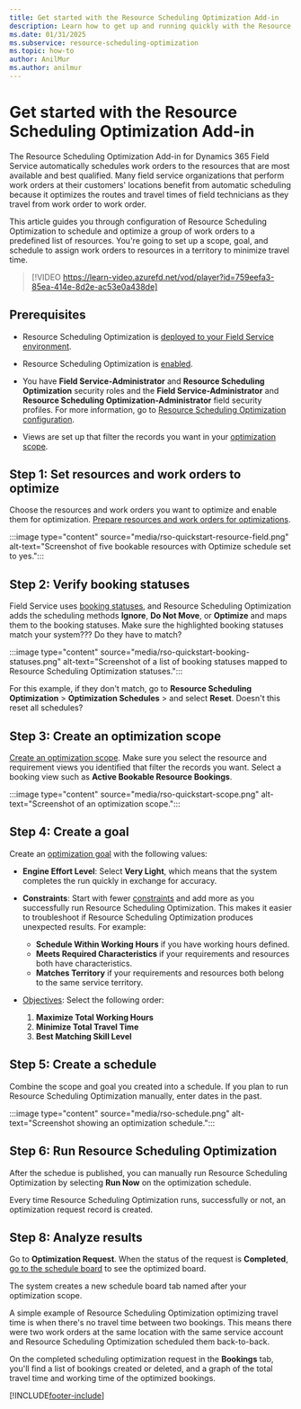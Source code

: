 ```yaml
---
title: Get started with the Resource Scheduling Optimization Add-in
description: Learn how to get up and running quickly with the Resource Scheduling Optimization Add-in for Field Service.
ms.date: 01/31/2025
ms.subservice: resource-scheduling-optimization
ms.topic: how-to
author: AnilMur
ms.author: anilmur
---
```


# Get started with the Resource Scheduling Optimization Add-in

The Resource Scheduling Optimization Add-in for Dynamics 365 Field Service automatically schedules work orders to the resources that are most available and best qualified. Many field service organizations that perform work orders at their customers' locations benefit from automatic scheduling because it optimizes the routes and travel times of field technicians as they travel from work order to work order.

This article guides you through configuration of Resource Scheduling Optimization to schedule and optimize a group of work orders to a predefined list of resources. You're going to set up a scope, goal, and schedule to assign work orders to resources in a territory to minimize travel time.

> [!VIDEO https://learn-video.azurefd.net/vod/player?id=759eefa3-85ea-414e-8d2e-ac53e0a438de]

## Prerequisites

- Resource Scheduling Optimization is [deployed to your Field Service environment](rso-deployment.md).

- Resource Scheduling Optimization is [enabled](rso-configuration.md#enable-resource-scheduling-optimization).

- You have **Field Service-Administrator** and **Resource Scheduling Optimization** security roles and the **Field Service-Administrator** and **Resource Scheduling Optimization-Administrator** field security profiles. For more information, go to [Resource Scheduling Optimization configuration](./rso-configuration.md#add-required-security-roles-to-users-who-configure-and-run-resource-scheduling-optimization).

- Views are set up that filter the records you want in your [optimization scope](rso-optimization-scope.md).

## Step 1: Set resources and work orders to optimize

Choose the resources and work orders you want to optimize and enable them for optimization. [Prepare resources and work orders for optimizations](rso-configuration.md).  

:::image type="content" source="media/rso-quickstart-resource-field.png" alt-text="Screenshot of five bookable resources with Optimize schedule set to yes.":::

## Step 2: Verify booking statuses

Field Service uses [booking statuses](set-up-booking-statuses.md), and Resource Scheduling Optimization adds the scheduling methods **Ignore**, **Do Not Move**, or **Optimize** and maps them to the booking statuses. Make sure the highlighted booking statuses match your system??? Do they have to match?

:::image type="content" source="media/rso-quickstart-booking-statuses.png" alt-text="Screenshot of a list of booking statuses mapped to Resource Scheduling Optimization statuses.":::

For this example, if they don't match, go to **Resource Scheduling Optimization** > **Optimization Schedules** > and select **Reset**.  Doesn't this reset all schedules?

## Step 3: Create an optimization scope

[Create an optimization scope](rso-optimization-scope.md). Make sure you select the resource and requirement views you identified that filter the records you want. Select a booking view such as **Active Bookable Resource Bookings**.

:::image type="content" source="media/rso-quickstart-scope.png" alt-text="Screenshot of an optimization scope.":::

## Step 4: Create a goal

Create an [optimization goal](rso-optimization-goal.md) with the following values:

- **Engine Effort Level**: Select **Very Light**, which means that the system completes the run quickly in exchange for accuracy.

- **Constraints**: Start with fewer [constraints](rso-optimization-goal.md#understand-constraints) and add more as you successfully run Resource Scheduling Optimization. This makes it easier to troubleshoot if Resource Scheduling Optimization produces unexpected results. For example:

  - **Schedule Within Working Hours** if you have working hours defined.
  - **Meets Required Characteristics** if your requirements and resources both have characteristics.
  - **Matches Territory** if your requirements and resources both belong to the same service territory.

- [Objectives](rso-optimization-goal.md#understand-objectives): Select the following order:

  1. **Maximize Total Working Hours**
  1. **Minimize Total Travel Time**
  1. **Best Matching Skill Level**

## Step 5: Create a schedule

Combine the scope and goal you created into a schedule. If you plan to run Resource Scheduling Optimization manually, enter dates in the past.

:::image type="content" source="media/rso-schedule.png" alt-text="Screenshot showing an optimization schedule.":::

## Step 6: Run Resource Scheduling Optimization

After the schedue is published, you can manually run Resource Scheduling Optimization by selecting **Run Now** on the optimization schedule.

Every time Resource Scheduling Optimization runs, successfully or not, an optimization request record is created.

## Step 8: Analyze results

Go to **Optimization Request**. When the status of the request is **Completed**, [go to the schedule board](work-with-schedule-board.md) to see the optimized board.

The system creates a new schedule board tab named after your optimization scope.

A simple example of Resource Scheduling Optimization optimizing travel time is when there's no travel time between two bookings. This means there were two work orders at the same location with the same service account and Resource Scheduling Optimization scheduled them back-to-back.

On the completed scheduling optimization request in the **Bookings** tab, you'll find a list of bookings created or deleted, and a graph of the total travel time and working time of the optimized bookings.

[!INCLUDE[footer-include](../includes/footer-banner.md)]
